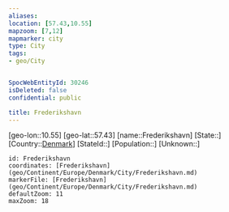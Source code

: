 ```yaml
---
aliases: 
location: [57.43,10.55]
mapzoom: [7,12] 
mapmarker: city 
type: City
tags:
- geo/City


SpocWebEntityId: 30246
isDeleted: false
confidential: public

title: Frederikshavn
---
```

[geo-lon::10.55]
[geo-lat::57.43]
[name::Frederikshavn]
[State::]
[Country::[Denmark](geo/Continent/Europe/Denmark.md)]
[StateId::]
[Population::]
[Unknown::]


```leaflet
id: Frederikshavn
coordinates: [Frederikshavn](geo/Continent/Europe/Denmark/City/Frederikshavn.md)
markerFile: [Frederikshavn](geo/Continent/Europe/Denmark/City/Frederikshavn.md)
defaultZoom: 11 
maxZoom: 18
```



